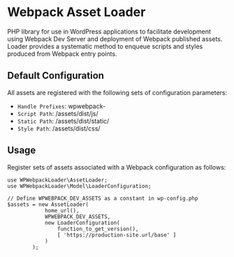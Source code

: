# Webpack Asset Loader

PHP library for use in WordPress applications to facilitate development using Webpack Dev Server and deployment of Webpack published assets. Loader provides a systematic method to enqueue scripts and styles produced from Webpack entry points.

## Default Configuration

All assets are registered with the following sets of configuration parameters:

- `Handle Prefixes`: wpwebpack-
- `Script Path`: /assets/dist/js/
- `Static Path`: /assets/dist/static/
- `Style Path`: /assets/dist/css/

## Usage

Register sets of assets associated with a Webpack configuration as follows:

```
use WPWebpackLoader\AssetLoader;
use WPWebpackLoader\Model\LoaderConfiguration;

// Define WPWEBPACK_DEV_ASSETS as a constant in wp-config.php
$assets = new AssetLoader( 
            home_url(), 
            WPWEBPACK_DEV_ASSETS,
            new LoaderConfiguration(
                function_to_get_version(),
                [ 'https://production-site.url/base' ]
            )
        );

```